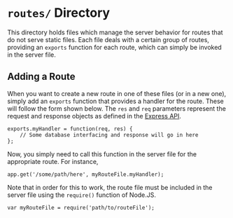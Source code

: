 `routes/` Directory
===============

This directory holds files which manage the server behavior for routes that do not serve static files. Each file deals with a certain group of routes, providing an `exports` function for each route, which can simply be invoked in the server file.

Adding a Route
------------

When you want to create a new route in one of these files (or in a new one), simply add an `exports` function that provides a handler for the route. These will follow the form shown below. The `res` and `req` parameters represent the request and response objects as defined in the [Express API](http://expressjs.com/api.html).

```
exports.myHandler = function(req, res) {
	// Some database interfacing and response will go in here
};
```

Now, you simply need to call this function in the server file for the appropriate route. For instance,

```
app.get('/some/path/here', myRouteFile.myHandler);
```

Note that in order for this to work, the route file must be included in the server file using the `require()` function of Node.JS.

```
var myRouteFile = require('path/to/routeFile');
```